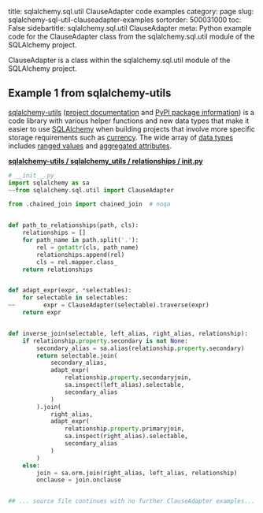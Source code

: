 title: sqlalchemy.sql.util ClauseAdapter code examples
category: page
slug: sqlalchemy-sql-util-clauseadapter-examples
sortorder: 500031000
toc: False
sidebartitle: sqlalchemy.sql.util ClauseAdapter
meta: Python example code for the ClauseAdapter class from the sqlalchemy.sql.util module of the SQLAlchemy project.


ClauseAdapter is a class within the sqlalchemy.sql.util module of the SQLAlchemy project.


## Example 1 from sqlalchemy-utils
[sqlalchemy-utils](https://github.com/kvesteri/sqlalchemy-utils)
([project documentation](https://sqlalchemy-utils.readthedocs.io/en/latest/)
and
[PyPI package information](https://pypi.org/project/SQLAlchemy-Utils/))
is a code library with various helper functions and new data types
that make it easier to use [SQLAlchemy](/sqlachemy.html) when building
projects that involve more specific storage requirements such as
[currency](https://sqlalchemy-utils.readthedocs.io/en/latest/data_types.html#module-sqlalchemy_utils.types.currency).
The wide array of
[data types](https://sqlalchemy-utils.readthedocs.io/en/latest/data_types.html)
includes [ranged values](https://sqlalchemy-utils.readthedocs.io/en/latest/range_data_types.html)
and [aggregated attributes](https://sqlalchemy-utils.readthedocs.io/en/latest/aggregates.html).

[**sqlalchemy-utils / sqlalchemy_utils / relationships / __init__.py**](https://github.com/kvesteri/sqlalchemy-utils/blob/master/sqlalchemy_utils/relationships/__init__.py)

```python
# __init__.py
import sqlalchemy as sa
~~from sqlalchemy.sql.util import ClauseAdapter

from .chained_join import chained_join  # noqa


def path_to_relationships(path, cls):
    relationships = []
    for path_name in path.split('.'):
        rel = getattr(cls, path_name)
        relationships.append(rel)
        cls = rel.mapper.class_
    return relationships


def adapt_expr(expr, *selectables):
    for selectable in selectables:
~~        expr = ClauseAdapter(selectable).traverse(expr)
    return expr


def inverse_join(selectable, left_alias, right_alias, relationship):
    if relationship.property.secondary is not None:
        secondary_alias = sa.alias(relationship.property.secondary)
        return selectable.join(
            secondary_alias,
            adapt_expr(
                relationship.property.secondaryjoin,
                sa.inspect(left_alias).selectable,
                secondary_alias
            )
        ).join(
            right_alias,
            adapt_expr(
                relationship.property.primaryjoin,
                sa.inspect(right_alias).selectable,
                secondary_alias
            )
        )
    else:
        join = sa.orm.join(right_alias, left_alias, relationship)
        onclause = join.onclause


## ... source file continues with no further ClauseAdapter examples...


```

